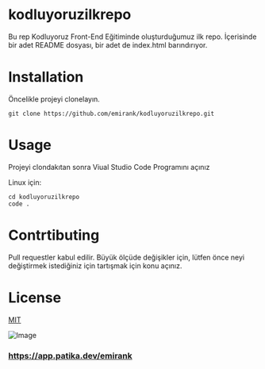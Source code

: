 # kodluyoruzilkrepo
Bu rep Kodluyoruz Front-End Eğitiminde oluşturduğumuz ilk repo. İçerisinde bir adet README dosyası, bir adet de index.html barındırıyor.


# Installation
Öncelikle projeyi clonelayın.
```
git clone https://github.com/emirank/kodluyoruzilkrepo.git
```

# Usage
Projeyi clondakıtan sonra Viual Studio Code Programını açınız

Linux için:
```
cd kodluyoruzilkrepo
code .
```

# Contrtibuting
Pull requestler kabul edilir. Büyük ölçüde değişikler için, lütfen önce neyi değiştirmek istediğiniz için tartışmak için konu açınız.

# License
[MIT](https://choosealicense.com/licenses/mit/)

 ![Image](https://cdn-images-1.medium.com/max/1200/1*kKaPazOjZMC_svz3q5Axpg.png)

 ### https://app.patika.dev/emirank